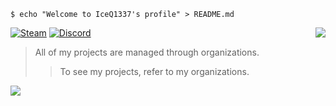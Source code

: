 <!-- Welcome Shell -->
```shell
$ echo "Welcome to IceQ1337's profile" > README.md
```

<!-- GitHub Stats -->
<div>
    <a href="https://github.com/IceQ1337"><img align="right" src="https://github-readme-stats.vercel.app/api?username=IceQ1337&show_icons=true&custom_title=IceQ1337's+GitHub+Stats+(Public+Only)&hide=stars,issues&include_all_commits=true&theme=dark&icon_color=a371f7" />
    </a>
</div>

<!-- Contact Banners -->
[![Steam](https://img.shields.io/static/v1?label=Steam&message=76561198129782984&color=a371f7&logo=Steam&logoColor=white)](https://steamcommunity.com/profiles/76561198129782984/) [![Discord](https://img.shields.io/static/v1?label=Discord&message=IceQ%236514&color=a371f7&logo=Discord&logoColor=white)](https://discordapp.com/channels/@me/356252587361566720/)

<!-- Profile Description Quotes -->
> All of my projects are managed through organizations. 
>> To see my projects, refer to my organizations.

<!-- Profile Views Counter -->
<img src="https://komarev.com/ghpvc/?username=IceQ1337&color=a371f7&label=PROFILE+VIEWS" />
